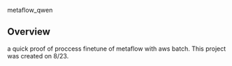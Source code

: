 metaflow_qwen

## Overview

a quick proof of proccess finetune of metaflow with aws batch. This project was created on 8/23.

<!-- // TODO: expand cookiecutter

// "dep_manager": ["poetry", "conda"],
//     "use_terraform": [true, false],
//     "cloud_provider": ["AWS", "GPC", "Azure", "lambda"],
//     "use_docker": [true, false],
//     "use_metaflow": [true, false],
//     "use_ci": [true, false]
make cookeicutter more powerful, add hooks, etc. -->
